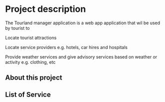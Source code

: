 # Project description

The Tourland manager application is a web app application that wil be used by tourist to

  Locate tourist attractions

  Locate service providers e.g. hotels, car hires and hospitals

  Provide weather services and give advisory services based on weather or activity e.g. clothing, etc


## About this project


## List of Service